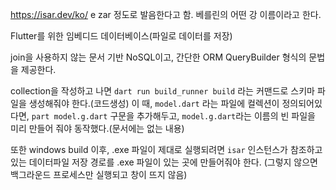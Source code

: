 https://isar.dev/ko/
e zar 정도로 발음한다고 함. 베를린의 어떤 강 이름이라고 한다.

Flutter를 위한 임베디드 데이터베이스(파일로 데이터를 저장)

join을 사용하지 않는 문서 기반 NoSQL이고, 간단한 ORM QueryBuilder 형식의 문법을 제공한다.

collection을 작성하고 나면 `dart run build_runner build` 라는 커맨드로 스키마 파일을 생성해줘야 한다.(코드생성)
이 때, `model.dart` 라는 파일에 컬렉션이 정의되어있다면, 
`part model.g.dart` 구문을 추가해두고,
`model.g.dart`라는 이름의 빈 파일을 미리 만들어 줘야 동작했다.(문서에는 없는 내용)

또한 windows build 이후, .exe 파일이 제대로 실행되려면 `isar` 인스턴스가 참조하고 있는 데이터파일 저장 경로를 .exe 파일이 있는 곳에 만들어줘야 한다.
(그렇지 않으면 백그라운드 프로세스만 실행되고 창이 뜨지 않음)



